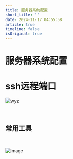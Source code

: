 ```yaml
---
title: 服务器系统配置
short_title: ''
date: 2024-11-17 04:55:58
article: true
timeline: false
isOriginal: true
---
```



<!-- more -->


# 服务器系统配置

# ssh远程端口

​![wyz](assets/wyz-20241117152636-nvyntvz.jpg)​

‍

## 常用工具

‍

​![image](assets/image-20241117152415-rooi8z4.png)​

‍

‍

# 

‍

‍

‍

‍
